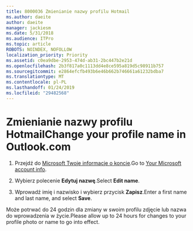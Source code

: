 ```yaml
---
title: 8000036 Zmienianie nazwy profilu Hotmail
ms.author: daeite
author: daeite
manager: jackiesm
ms.date: 5/31/2018
ms.audience: ITPro
ms.topic: article
ROBOTS: NOINDEX, NOFOLLOW
localization_priority: Priority
ms.assetid: c0ea9dbe-2953-474d-ab31-2bc447b2e21d
ms.openlocfilehash: 2b3f817a0c1113dd4e8ce595a819d5c98911b757
ms.sourcegitcommit: e2864efcfb493b6e46b662b746661a61232bdba7
ms.translationtype: MT
ms.contentlocale: pl-PL
ms.lasthandoff: 01/24/2019
ms.locfileid: "29482568"
---
```

# <a name="change-your-profile-name-in-outlookcom"></a><span data-ttu-id="8fe7a-102">Zmienianie nazwy profilu Hotmail</span><span class="sxs-lookup"><span data-stu-id="8fe7a-102">Change your profile name in Outlook.com</span></span>

1. <span data-ttu-id="8fe7a-103">Przejdź do [Microsoft Twoje informacje o koncie](https://go.microsoft.com/fwlink/p/?linkid=860841).</span><span class="sxs-lookup"><span data-stu-id="8fe7a-103">Go to [Your Microsoft account info](https://go.microsoft.com/fwlink/p/?linkid=860841).</span></span>
    
2. <span data-ttu-id="8fe7a-104">Wybierz polecenie **Edytuj nazwę**.</span><span class="sxs-lookup"><span data-stu-id="8fe7a-104">Select **Edit name**.</span></span> 
    
3. <span data-ttu-id="8fe7a-105">Wprowadź imię i nazwisko i wybierz przycisk **Zapisz**.</span><span class="sxs-lookup"><span data-stu-id="8fe7a-105">Enter a first name and last name, and select **Save**.</span></span> 
    
<span data-ttu-id="8fe7a-106">Może potrwać do 24 godzin dla zmiany w swoim profilu zdjęcie lub nazwa do wprowadzenia w życie.</span><span class="sxs-lookup"><span data-stu-id="8fe7a-106">Please allow up to 24 hours for changes to your profile photo or name to go into effect.</span></span>
  


